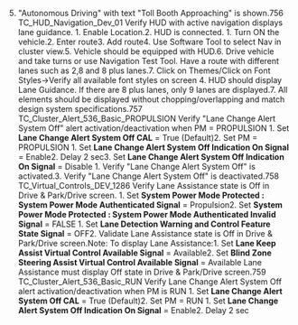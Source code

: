 5. "Autonomous Driving" with text "Toll Booth Approaching" is shown.756 TC_HUD_Navigation_Dev_01 Verify HUD with active navigation displays lane guidance. 1. Enable Location.2. HUD is connected. 1. Turn ON the vehicle.2. Enter route3. Add route4. Use Software Tool to select Nav in cluster view.5. Vehicle should be equipped with HUD.6. Drive vehicle and take turns or use Navigation Test Tool. Have a route with different lanes such as 2,8 and 8 plus lanes.7. Click on Themes/Click on Font Styles->Verify all available font styles on screen 4. HUD should display Lane Guidance. If there are 8 plus lanes, only 9 lanes are displayed.7. All elements should be displayed without chopping/overlapping and match design system specifications.757 TC_Cluster_Alert_536_Basic_PROPULSION Verify "Lane Change Alert System Off" alert activation/deactivation when PM = PROPULSION 1. Set **Lane Change Alert System Off CAL** = True (Default)2. Set PM = PROPULSION 1. Set **Lane Change Alert System Off Indication On Signal** = Enable2. Delay 2 sec3. Set **Lane Change Alert System Off Indication On Signal** = Disable 1. Verify "Lane Change Alert System Off" is activated.3. Verify "Lane Change Alert System Off" is deactivated.758 TC_Virtual_Controls_DEV_1286 Verify Lane Assistance state is Off in Drive & Park/Drive screen. 1. Set **System Power Mode Protected : System Power Mode Authenticated Signal** = Propulsion2. Set **System Power Mode Protected : System Power Mode Authenticated Invalid Signal** = FALSE 1. Set **Lane Detection Warning and Control Feature State Signal** = OFF2. Validate Lane Assistance state is Off in Drive & Park/Drive screen.Note: To display Lane Assistance:1. Set **Lane Keep Assist Virtual Control Available Signal** = Available2. Set **Blind Zone Steering Assist Virtual Control Available Signal** = Available Lane Assistance must display Off state in Drive & Park/Drive screen.759 TC_Cluster_Alert_536_Basic_RUN Verify Lane Change Alert System Off alert activation/deactivation when PM is RUN 1. Set **Lane Change Alert System Off CAL** = True (Default)2. Set PM = RUN 1. Set **Lane Change Alert System Off Indication On Signal** = Enable2. Delay 2 sec